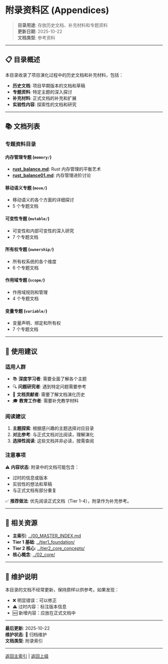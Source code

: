 # 附录资料区 (Appendices)

> **目录用途**: 存放历史文档、补充材料和专题资料  
> **更新日期**: 2025-10-22  
> **文档类型**: 参考资料

---

## 📋 目录概述

本目录收录了项目演化过程中的历史文档和补充材料，包括：

- **历史文档**: 项目早期版本的文档和草稿
- **专题资料**: 特定主题的深入探讨
- **补充材料**: 正式文档的补充和扩展
- **实验性内容**: 探索性的文档和研究

---

## 📚 文档列表

### 专题资料目录

#### 内存管理专题 (`memory/`)

- **[rust_balance.md](./memory/rust_balance.md)**: Rust 内存管理的平衡艺术
- **[rust_balance01.md](./memory/rust_balance01.md)**: 内存管理进阶讨论

#### 移动语义专题 (`move/`)

- 移动语义的各个方面的详细探讨
- 5 个专题文档

#### 可变性专题 (`mutable/`)

- 可变性和内部可变性的深入研究
- 7 个专题文档

#### 所有权专题 (`ownership/`)

- 所有权系统的各个维度
- 6 个专题文档

#### 作用域专题 (`scope/`)

- 作用域规则和管理
- 4 个专题文档

#### 变量专题 (`variable/`)

- 变量声明、绑定和所有权
- 7 个专题文档

---

## 🎯 使用建议

### 适用人群

- 📚 **深度学习者**: 需要全面了解各个主题
- 🔍 **问题研究者**: 遇到特定问题需要参考
- 📝 **文档贡献者**: 需要了解文档演化历史
- 🎓 **教育工作者**: 需要补充教学材料

### 阅读建议

1. **主题探索**: 根据感兴趣的主题选择对应目录
2. **对比参考**: 与正式文档对比阅读，理解演化
3. **选择性阅读**: 这些文档并非必读，按需查阅

### 注意事项

⚠️ **内容状态**: 附录中的文档可能包含：

- 过时的信息或版本
- 实验性的想法和草稿
- 与正式文档有部分重复

✅ **推荐做法**: 优先阅读正式文档（Tier 1-4），附录作为补充参考。

---

## 🔗 相关资源

- **主索引**: [../00_MASTER_INDEX.md](../00_MASTER_INDEX.md)
- **Tier 1 基础**: [../tier1_foundation/](../tier1_foundation/)
- **Tier 2 核心**: [../tier2_core_concepts/](../tier2_core_concepts/)
- **核心概念**: [../02_core/](../02_core/)

---

## 📝 维护说明

本目录的文档不经常更新，保持原样以供参考。如果发现：

- ❌ 明显错误：可以修正
- ⚠️ 过时内容：标注版本信息
- 🆕 新增内容：应放在正式文档中

---

**最后更新**: 2025-10-22  
**维护状态**: 🔄 归档维护  
**文档类型**: 附录索引

---

[返回主索引](../00_MASTER_INDEX.md) | [返回上级](../)
